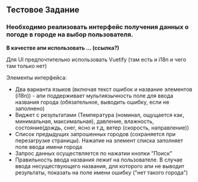 ## Тестовое Задание

### Необходимо реализовать интерфейс получения данных о погоде в городе на выбор пользователя.
**В качестве апи использовать ... (ссылка?)**

Для UI предпочтительно использовать Vuetify (там есть и i18n и чего там только нет)


Элементы интерфейса:
- Два варианта языков (включая текст ошибок и название элементов (i18n)) - апи поддерживает мультиязычность
  поле для ввода названия города (обязательное, выводить ошибку, если не заполнено)
- Виджет с результатами (Температура (номинал, ощущается как, минимальная, максимальная), давление, влажность, состояние(дождь, снег, ясно и т.д, ветер (скорость, направление))
- Список предыдущих запрошенных городов (сохраняется при перезагрузке страницы). Нажатие на элемент списка заполняет поле ввода имени города
- Запрос данных осуществляется по нажатии кнопки "Поиск"
- Правильность ввода названия лежит на пользователе. В случае ввода несуществующего названия, для которого апи не выводит результаты, показать на поле имени ошибку ("нет такого города")